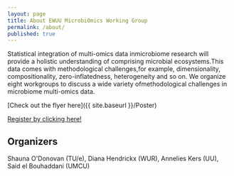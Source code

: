 ```yaml
---
layout: page
title: About EWUU MicrobiOmics Working Group
permalink: /about/
published: true
---
```


Statistical integration of multi-omics data inmicrobiome research will provide a holistic understanding of comprising microbial ecosystems.This data comes with methodological challenges,for example, dimensionality, compositionality, zero-inflatedness, heterogeneity and so on. We organize eight workgroups to discuss a wide variety ofmethodological challenges in microbiome multi-omics data.

[Check out the flyer here]({{ site.baseurl }}/Poster)

[Register by clicking  here!](https://survey.uu.nl/jfe/form/SV_0lDaS1d0EymbtwW)



## Organizers

Shauna O'Donovan (TU/e), Diana Hendrickx (WUR), Annelies Kers (UU), Said el Bouhaddani (UMCU)

